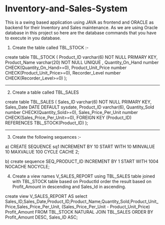 # Inventory-and-Sales-System
This is a swing based application using JAVA as frontend and ORACLE as backend for their Inventory and Sales maintenance.
As we are using Oracle database in this project so here are the database commands that you have to execute in you database.
1) Create the table called TBL_STOCK :-

create table TBL_STOCK
(
Product_ID varchar(6) NOT NULL PRIMARY KEY,
Product_Name varchar(20) NOT NULL UNIQUE , 
Quantity_On_Hand number CHECK(Quantity_On_Hand>=0),
Product_Unit_Price number CHECK(Product_Unit_Price>=0),
Recorder_Level number CHECK(Recorder_Level>=0)
); 

********************************************************************
2) Create a table called TBL_SALES 

create table TBL_SALES
(
Sales_ID varchar(6) NOT NULL PRIMARY KEY,
Sales_Date DATE DEFAULT sysdate, 
Product_ID varchar(6),
Quantity_Sold number CHECK(Quantity_Sold>=0),
Sales_Price_Per_Unit number CHECK(Sales_Price_Per_Unit>=0),
FOREIGN KEY (Product_ID) REFERENCES TBL_STOCK(Product_ID)
); 

********************************************************************
3) Create the following sequences :-

a)
CREATE SEQUENCE sq1
    INCREMENT BY 10
    START WITH 10
    MINVALUE 10
    MAXVALUE 100
    CYCLE
    CACHE 2;
    
b)
create sequence SEQ_PRODUCT_ID
INCREMENT BY 1
START WITH 1004
NOCACHE
NOCYCLE;

4) Create a view names V_SALES_REPORT using TBL_SALES table joined with TBL_STOCK table based on ProductId order the result based on Profit_Amount in descending and Sales_Id
in ascending.

create view V_SALES_REPORT AS
select Sales_ID,Sales_Date,Product_ID,Product_Name,Quantity_Sold,Product_Unit_Price,Sales_Price_Per_Unit,
(Sales_Price_Per_Unit - Product_Unit_Price) Profit_Amount
FROM TBL_STOCK NATURAL JOIN TBL_SALES
ORDER BY Profit_Amount DESC, Sales_ID ASC;



    
